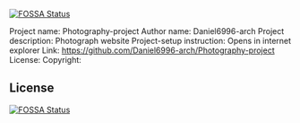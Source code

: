 [![FOSSA Status](https://app.fossa.com/api/projects/git%2Bgithub.com%2FDaniel6996-arch%2FPhotography-project.svg?type=shield)](https://app.fossa.com/projects/git%2Bgithub.com%2FDaniel6996-arch%2FPhotography-project?ref=badge_shield)

Project name: Photography-project
Author name: Daniel6996-arch
Project description: Photograph website
Project-setup instruction: Opens in internet explorer
Link: https://github.com/Daniel6996-arch/Photography-project
License:
Copyright:


## License
[![FOSSA Status](https://app.fossa.com/api/projects/git%2Bgithub.com%2FDaniel6996-arch%2FPhotography-project.svg?type=large)](https://app.fossa.com/projects/git%2Bgithub.com%2FDaniel6996-arch%2FPhotography-project?ref=badge_large)